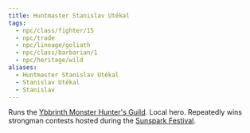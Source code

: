 ```yaml
---
title: Huntmaster Stanislav Utěkal
tags:
  - npc/class/fighter/15
  - npc/trade
  - npc/lineage/goliath
  - npc/class/barbarian/1
  - npc/heritage/wild
aliases:
  - Huntmaster Stanislav Utěkal
  - Stanislav Utěkal
  - Stanislav
---
```


Runs the [Ybbrinth Monster Hunter's Guild](../../../../org/trade/ybbrinth-monster-hunters-guild.md). Local hero. Repeatedly wins strongman contests hosted during the [Sunspark Festival](../../../../../event/recurring/holiday/sunspark-festival.md).

